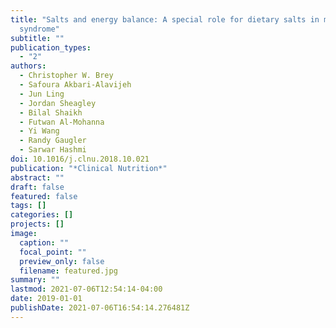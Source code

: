```yaml
---
title: "Salts and energy balance: A special role for dietary salts in metabolic
  syndrome"
subtitle: ""
publication_types:
  - "2"
authors:
  - Christopher W. Brey
  - Safoura Akbari-Alavijeh
  - Jun Ling
  - Jordan Sheagley
  - Bilal Shaikh
  - Futwan Al-Mohanna
  - Yi Wang
  - Randy Gaugler
  - Sarwar Hashmi
doi: 10.1016/j.clnu.2018.10.021
publication: "*Clinical Nutrition*"
abstract: ""
draft: false
featured: false
tags: []
categories: []
projects: []
image:
  caption: ""
  focal_point: ""
  preview_only: false
  filename: featured.jpg
summary: ""
lastmod: 2021-07-06T12:54:14-04:00
date: 2019-01-01
publishDate: 2021-07-06T16:54:14.276481Z
---
```

